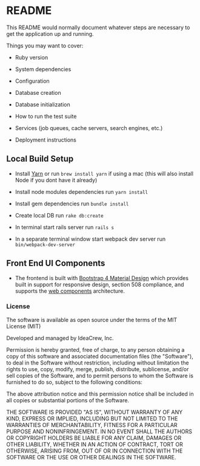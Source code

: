 # README

This README would normally document whatever steps are necessary to get the
application up and running.

Things you may want to cover:

* Ruby version

* System dependencies

* Configuration

* Database creation

* Database initialization

* How to run the test suite

* Services (job queues, cache servers, search engines, etc.)

* Deployment instructions

## Local Build Setup

* Install [Yarn](https://yarnpkg.com/en/) or run `brew install yarn` if using a mac (this will also install Node if you dont have it already)

* Install node modules dependencies run `yarn install`

* Install gem dependencies run `bundle install`

* Create local DB run `rake db:create`

* In terminal start rails server run `rails s`

* In a separate terminal window start webpack dev server run `bin/webpack-dev-server`

## Front End UI Components

* The frontend is built with [Bootstrap 4 Material Design](https://fezvrasta.github.io/bootstrap-material-design/docs/4.0/getting-started/introduction/) which provides built in support for responsive design, section 508 compliance, and supports the [web components](https://en.wikipedia.org/wiki/Web_Components) architecture.

### License

The software is available as open source under the terms of the MIT License (MIT)

Developed and managed by IdeaCrew, Inc.

Permission is hereby granted, free of charge, to any person obtaining a copy
of this software and associated documentation files (the "Software"), to deal
in the Software without restriction, including without limitation the rights
to use, copy, modify, merge, publish, distribute, sublicense, and/or sell
copies of the Software, and to permit persons to whom the Software is
furnished to do so, subject to the following conditions:

The above attribution notice and this permission notice shall be included in
all copies or substantial portions of the Software.

THE SOFTWARE IS PROVIDED "AS IS", WITHOUT WARRANTY OF ANY KIND, EXPRESS OR
IMPLIED, INCLUDING BUT NOT LIMITED TO THE WARRANTIES OF MERCHANTABILITY,
FITNESS FOR A PARTICULAR PURPOSE AND NONINFRINGEMENT. IN NO EVENT SHALL THE
AUTHORS OR COPYRIGHT HOLDERS BE LIABLE FOR ANY CLAIM, DAMAGES OR OTHER
LIABILITY, WHETHER IN AN ACTION OF CONTRACT, TORT OR OTHERWISE, ARISING FROM,
OUT OF OR IN CONNECTION WITH THE SOFTWARE OR THE USE OR OTHER DEALINGS IN
THE SOFTWARE.
